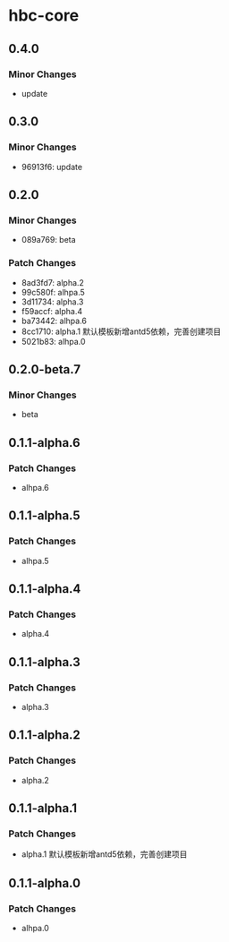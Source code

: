 # hbc-core

## 0.4.0

### Minor Changes

- update

## 0.3.0

### Minor Changes

- 96913f6: update

## 0.2.0

### Minor Changes

- 089a769: beta

### Patch Changes

- 8ad3fd7: alpha.2
- 99c580f: alhpa.5
- 3d11734: alpha.3
- f59accf: alpha.4
- ba73442: alhpa.6
- 8cc1710: alpha.1 默认模板新增antd5依赖，完善创建项目
- 5021b83: alhpa.0

## 0.2.0-beta.7

### Minor Changes

- beta

## 0.1.1-alpha.6

### Patch Changes

- alhpa.6

## 0.1.1-alpha.5

### Patch Changes

- alhpa.5

## 0.1.1-alpha.4

### Patch Changes

- alpha.4

## 0.1.1-alpha.3

### Patch Changes

- alpha.3

## 0.1.1-alpha.2

### Patch Changes

- alpha.2

## 0.1.1-alpha.1

### Patch Changes

- alpha.1 默认模板新增antd5依赖，完善创建项目

## 0.1.1-alpha.0

### Patch Changes

- alhpa.0
